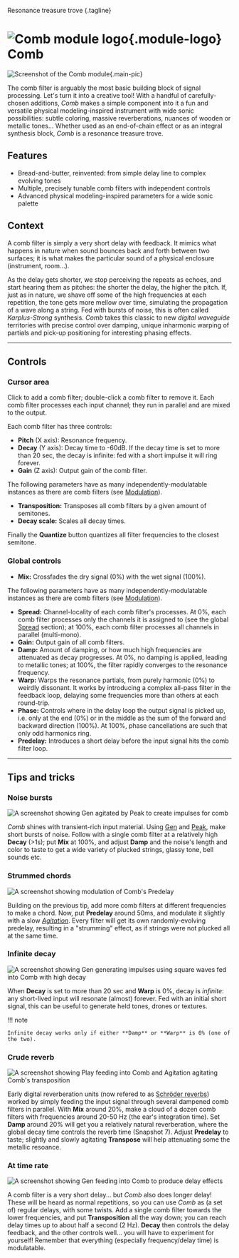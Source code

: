 Resonance treasure trove
{.tagline}

# ![Comb module logo](../assets/images/modules/comb/comb.svg){.module-logo} Comb

![Screenshot of the Comb module](../assets/images/modules/comb/comb.png){.main-pic}

The comb filter is arguably the most basic building block of signal processing. Let's turn it into a creative tool! With a handful of carefully-chosen additions, _Comb_ makes a simple component into it a fun and versatile physical modeling-inspired instrument with wide sonic possibilities: subtle coloring, massive reverberations, nuances of wooden or metallic tones... Whether used as an end-of-chain effect or as an integral synthesis block, _Comb_ is a resonance treasure trove.

## Features

- Bread-and-butter, reinvented: from simple delay line to complex evolving tones
- Multiple, precisely tunable comb filters with independent controls
- Advanced physical modeling-inspired parameters for a wide sonic palette

## Context

A comb filter is simply a very short delay with feedback. It mimics what happens in nature when sound bounces back and forth between two surfaces; it is what makes the particular sound of a physical enclosure (instrument, room...).

As the delay gets shorter, we stop perceiving the repeats as echoes, and start hearing them as pitches: the shorter the delay, the higher the pitch. If, just as in nature, we shave off some of the high frequencies at each repetition, the tone gets more mellow over time, simulating the propagation of a wave along a string. Fed with bursts of noise, this is often called _Karplus-Strong_ synthesis. _Comb_ takes this classic to new _digital waveguide_ territories with precise control over damping, unique inharmonic warping of partials and pick-up positioning for interesting phasing effects.

---

## Controls

### Cursor area

Click to add a comb filter; double-click a comb filter to remove it. Each comb filter processes each input channel; they run in parallel and are mixed to the output.

Each comb filter has three controls:

- **Pitch** (X axis): Resonance frequency.
- **Decay** (Y axis): Decay time to -60dB. If the decay time is set to more than 20 sec, the decay is infinite: fed with a short impulse it will ring forever.
- **Gain** (Z axis): Output gain of the comb filter.

The following parameters have as many independently-modulatable instances as there are comb filters (see [Modulation](../atelier/modulation.md)).

- **Transposition:** Transposes all comb filters by a given amount of semitones.
- **Decay scale:** Scales all decay times.

Finally the **Quantize** button quantizes all filter frequencies to the closest semitone.

### Global controls

- **Mix:** Crossfades the dry signal (0%) with the wet signal (100%).

The following parameters have as many independently-modulatable instances as there are comb filters (see [Modulation](../atelier/modulation.md)).

- **Spread:** Channel-locality of each comb filter's processes. At 0%, each comb filter processes only the channels it is assigned to (see the global [Spread](../atelier/multichannel.md#spread) section); at 100%, each comb filter processes all channels in parallel (multi-mono).
- **Gain:** Output gain of all comb filters.
- **Damp:** Amount of damping, or how much high frequencies are attenuated as decay progresses. At 0%, no damping is applied, leading to metallic tones; at 100%, the filter rapidly converges to the resonance frequency.
- **Warp:** Warps the resonance partials, from purely harmonic (0%) to weirdly dissonant. It works by introducing a complex all-pass filter in the feedback loop, delaying some frequencies more than others at each round-trip.
- **Phase:** Controls where in the delay loop the output signal is picked up, i.e. only at the end (0%) or in the middle as the sum of the forward and backward direction (100%). At 100%, phase cancellations are such that only odd harmonics ring.
- **Predelay:** Introduces a short delay before the input signal hits the comb filter loop.

---

## Tips and tricks

### Noise bursts

![A screenshot showing Gen agitated by Peak to create impulses for comb](../assets/images/modules/comb/comb-tips-noise-bursts.png)

_Comb_ shines with transient-rich input material. Using [Gen](gen.md) and [Peak](peak.md), make short bursts of noise. Follow with a single comb filter at a relatively high **Decay** (>1s); put **Mix** at 100%, and adjust **Damp** and the noise's length and color to taste to get a wide variety of plucked strings, glassy tone, bell sounds etc.

### Strummed chords

![A screenshot showing modulation of Comb's Predelay](../assets/images/modules/comb/comb-tips-strummed-chord.png)

Building on the previous tip, add more comb filters at different frequencies to make a chord. Now, put **Predelay** around 50ms, and modulate it slightly with a slow [_Agitation_](agitation.md). Every filter will get its own randomly-evolving predelay, resulting in a "strumming" effect, as if strings were not plucked all at the same time.

### Infinite decay

![A screenshot showing Gen generating impulses using square waves fed into Comb with high decay](../assets/images/modules/comb/comb-tips-infinite-decay.png)

When **Decay** is set to more than 20 sec and **Warp** is 0%, decay is _infinite_: any short-lived input will resonate (almost) forever. Fed with an initial short signal, this can be useful to generate held tones, drones or textures.

!!! note

    Infinite decay works only if either **Damp** or **Warp** is 0% (one of the two).

### Crude reverb

![A screenshot showing Play feeding into Comb and Agitation agitating Comb's transposition](../assets/images/modules/comb/comb-tips-reverb.png)

Early digital reverberation units (now refered to as [Schröder reverbs](https://ieeexplore.ieee.org/document/6161610)) worked by simply feeding the input signal through several dampened comb filters in parallel. With **Mix** around 20%, make a cloud of a dozen comb filters with frequencies around 20-50 Hz (the ear's integration time). Set **Damp** around 20% will get you a relatively natural reverberation, where the global decay time controls the reverb time (Snapshot 7). Adjust **Predelay** to taste; slightly and slowly agitating **Transpose** will help attenuating some the metallic resoance.

### At time rate

![A screenshot showing Gen feeding into Comb to produce delay effects](../assets/images/modules/comb/comb-tips-time-rate.png)

A comb filter is a very short delay... but _Comb_ also does longer delay! These will be heard as normal repetitions, so you can use _Comb_ as (a set of) regular delays, with some twists. Add a single comb filter towards the lower frequencies, and put **Transposition** all the way down; you can reach delay times up to about half a second (2 Hz). **Decay** then controls the delay feedback, and the other controls well... you will have to experiment for yourself! Remember that everything (especially frequency/delay time) is modulatable.
